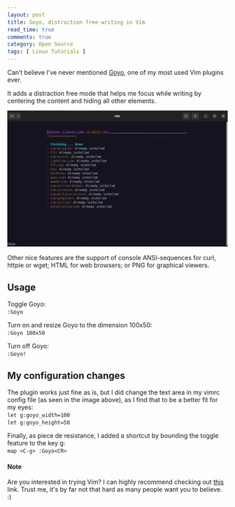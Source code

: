```yaml
---
layout: post
title: Goyo, distraction free writing in Vim
read_time: true  
comments: true
category: Open Source
tags: [ Linux Tutorials ]
---
```


Can’t believe I’ve never mentioned [Goyo](https://github.com/junegunn/goyo.vim), one of my most used Vim plugins ever.

It adds a distraction free mode that helps me focus while writing by centering the content and hiding all other elements.

<img src="/assets/vim-goyo.png" width="654">

Other nice features are the support of console ANSI-sequences for curl, httpie or wget; HTML for web browsers; or PNG for graphical viewers. 

## Usage

Toggle Goyo:
<br> `:Goyo`

Turn on and resize Goyo to the dimension 100x50:
<br>`:Goyo 100x50`

Turn off Goyo:
<br> `:Goyo!`

## My configuration changes

The plugin works just fine as is, but I did change the text area in my vimrc config file (as seen in the image above), as I find that to be a better fit for my eyes:
<br> `let g:goyo_width=100`
<br> `let g:goyo_height=50`

Finally, as piece de resistance, I added a shortcut by bounding the toggle feature to the key g:
<br> `map <C-g> :Goyo<CR>` 

#### **Note**
Are you interested in trying Vim? I can highly recommend checking out [this](https://thevaluable.dev/vim-commands-beginner/) link. Trust me, it's by far not that hard as many people want you to believe. :)
